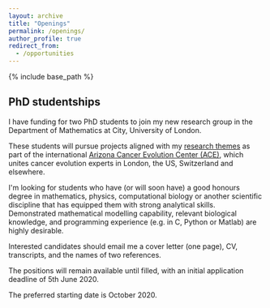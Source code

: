```yaml
---
layout: archive
title: "Openings"
permalink: /openings/
author_profile: true
redirect_from:
  - /opportunities
---
```


{% include base_path %}

## PhD studentships

I have funding for two PhD students to join my new research group in the Department of Mathematics at City, University of London.

These students will pursue projects aligned with my [research themes](research.md) as part of the international [Arizona Cancer Evolution Center (ACE)](http://cancer-insights.asu.edu), which unites cancer evolution experts in London, the US, Switzerland and elsewhere.

I'm looking for students who have (or will soon have) a good honours degree in mathematics, physics, computational biology or another scientific discipline that has equipped them with strong analytical skills. Demonstrated mathematical modelling capability, relevant biological knowledge, and programming experience (e.g. in C, Python or Matlab) are highly desirable.

Interested candidates should email me a cover letter (one page), CV, transcripts, and the names of two references.

The positions will remain available until filled, with an initial application deadline of 5th June 2020.

The preferred starting date is October 2020.
